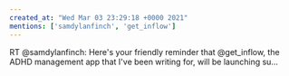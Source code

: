 ```yaml
---
created_at: "Wed Mar 03 23:29:18 +0000 2021"
mentions: ['samdylanfinch', 'get_inflow']
---
```


RT @samdylanfinch: Here's your friendly reminder that @get_inflow, the ADHD management app that I've been writing for, will be launching su…